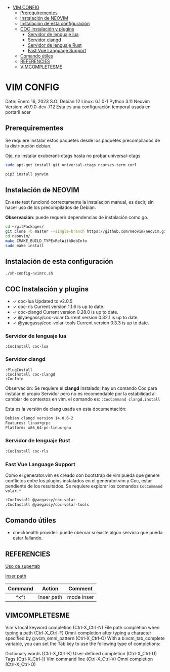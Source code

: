 <!-- vim-markdown-toc Marked -->

* [VIM CONFIG](#vim-config)
    * [Prerequirementes](#prerequirementes)
    * [Instalación de NEOVIM](#instalación-de-neovim)
    * [Instalación de esta configuración](#instalación-de-esta-configuración)
    * [COC Instalación y plugins](#coc-instalación-y-plugins)
        * [Servidor de lenguaje lua](#servidor-de-lenguaje-lua)
        * [Servidor clangd](#servidor-clangd)
        * [Servidor de lenguaje Rust](#servidor-de-lenguaje-rust)
        * [Fast Vue Language Support](#fast-vue-language-support)
    * [Comando útiles](#comando-útiles)
    * [REFERENCIES](#referencies)
    * [VIMCOMPLETESME](#vimcompletesme)

<!-- vim-markdown-toc -->

# VIM CONFIG

Date: Enero 16, 2023
S.O: Debian 12
Linux: 6.1.0-1
Python 3.11
Neovim Version: v0.9.0-dev-712
Esta es una configuración temporal usada en portaril acer

## Prerequirementes

Se requiere instalar estos paquetes desde los paquetes precompilados
de la distribución debian.

Ojo, no instalar exuberant-ctags hasta no probar universal-ctags
```sh
sudo apt-get install git universal-ctags ncurses-term curl
```

```bash
pip3 install pynvim
```

## Instalación de NEOVIM

En este test funcionó correctamente la instalación manual, es decir, sin
hacer uso de los precompilados de Debian.

**Observación**: puede requerir dependencias de instalación como go.

```bash
cd ~/gitPackages/
git clone -b master --single-branch https://github.com/neovim/neovim.git
cd neonvim/
make CMAKE_BUILD_TYPE=RelWithDebInfo
sudo make install
```

## Instalación de esta configuración

```sh
./sh-config-nvimrc.sh
```

## COC Instalación y plugins

- ✓ coc-lua Updated to v2.0.5
- ✓ coc-rls Current version 1.1.6 is up to date.
- ✓ coc-clangd Current version 0.28.0 is up to date.
- ✓ @yaegassy/coc-volar Current version 0.32.1 is up to date.
- ✓ @yaegassy/coc-volar-tools Current version 0.3.3 is up to date.

### Servidor de lenguaje lua

```vim
:CocInstall coc-lua
```

### Servidor clangd

```vim
:PlugInstall
:CocInstall coc-clangd
:CocInfo
```
Observación: Se requiere el **clangd** instalado; hay un comando Coc para instalar el propio Servidor
pero no es recomendable por la estabilidad al cambiar de contextos en vim. el comando es: `:CocCommand clangd.install `

Esta es la versión de clang usada en esta documentación:

```bash
Debian clangd version 14.0.6-2
Features: linux+grpc
Platform: x86_64-pc-linux-gnu
```

### Servidor de lenguaje Rust

```bash
:CocInstall coc-rls
```

### Fast Vue Language Support

Como el generator.vim es creado con bootstrap de vim pueda que genere conflictos
entre los plugins instalados en el generator.vim y Coc, estar pendiente de los resultados.
Se requiere explorar los comandos `CocCommand volar.*`

```bash
:CocInstall @yaegassy/coc-volar
:CocInstall @yaegassy/coc-volar-tools
```

## Comando útiles

* checkhealth provider: puede obervar si existe algún servicio que pueda estar fallando.

## REFERENCIES

[Uso de supertab](https://atareao.es/tutorial/vim/snippets-en-vim/)

[Inser path](https://codeyarns.com/tech/2016-10-06-how-to-autocomplete-path-in-vim-insert-mode.html)

|Command|Action|Comment|
|:-------------:|:-------------:|:-----:|
|^x^t|Inser path|mode inser|

## VIMCOMPLETESME

Vim's local keyword completion (Ctrl-X_Ctrl-N)
File path completion when typing a path (Ctrl-X_Ctrl-F)
Omni-completion after typing a character specified by g:vcm_omni_pattern (Ctrl-X_Ctrl-O)
With a b:vcm_tab_complete variable, you can set the Tab key to use the following type of completions:

Dictionary words (Ctrl-X_Ctrl-K)
User-defined completion (Ctrl-X_Ctrl-U)
Tags (Ctrl-X_Ctrl-])
Vim command line (Ctrl-X_Ctrl-V)
Omni completion (Ctrl-X_Ctrl-O)
